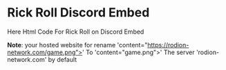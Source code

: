 # Rick Roll Discord Embed
Here Html Code For Rick Roll on Discord Embed

**Note**: your hosted website for rename 'content="https://rodion-network.com/game.png">' To 'content="game.png">' The server 'rodion-network.com' by default
